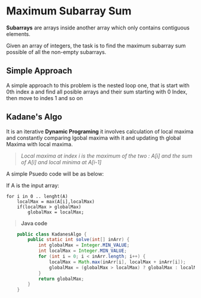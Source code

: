
# Maximum Subarray Sum

**Subarrays** are arrays inside another array which only contains contiguous elements.

Given an array of integers, the task is to find the maximum subarray sum possible of all the non-empty subarrays.

## Simple Approach

A simple approach to this problem is the nested loop one, that is start with 0th index a and find all posible arrays and their sum starting with 0 Index, then move to indes 1 and so on 

## Kadane's Algo 

It is an iterative **Dynamic Programing** it involves calculation of local maxima and constantly comparing lgobal maxima with it and updating th global Maxima with local maxima.

> _Local maxima at index i is the maximum of the two : A[i] and the sum of A[i] and local minima at A[i-1]_

A simple Psuedo code will be as below:

If A is the input array:
> <P> 
    for i in 0 .. lenght(A)
        localMax = max(A[i],localMax)
        if(localMax > globalMax)
            globalMax = localMax;
</p>

> **Java code**
``` Java
    public class KadanesAlgo {
        public static int solve(int[] inArr) {
            int globalMax = Integer.MIN_VALUE;
            int localMax = Integer.MIN_VALUE;
            for (int i = 0; i < inArr.length; i++) {
                localMax = Math.max(inArr[i], localMax + inArr[i]);
                globalMax = (globalMax > localMax) ? globalMax : localMax;
            }
            return globalMax;
        }
    }
```

